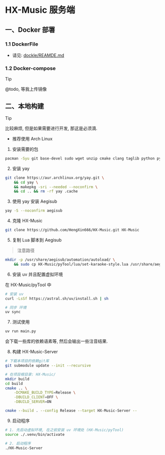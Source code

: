 # HX-Music 服务端

## 一、Docker 部署
### 1.1 DockerFile

- 请见: [dockle/REAMDE.md](./docker/REAMDE.md)

### 1.2 Docker-compose
> [!TIP]
> @todo, 等我上传镜像

## 二、本地构建

> [!TIP]
> 比较麻烦, 但是如果需要进行开发, 那这是必须滴.

- 推荐使用 Arch Linux

1. 安装需要的包

```sh
pacman -Syu git base-devel sudo wget unzip cmake clang taglib python python-pip pybind11 openssl
```

2. 安装 yay

```sh
git clone https://aur.archlinux.org/yay.git \
    && cd yay \
    && makepkg -sri --needed --noconfirm \
    && cd .. && rm -rf yay .cache
```

3. 使用 yay 安装 Aegisub

```sh
yay -S --noconfirm aegisub
```

4. 克隆 HX-Music

```sh
git clone https://github.com/HengXin666/HX-Music.git HX-Music
```

5. 复制 Lua 脚本到 Aegisub

> 注意路径

```sh
mkdir -p /usr/share/aegisub/automation/autoload/ \
    && sudo cp HX-Music/pyTool/lua/set-karaoke-style.lua /usr/share/aegisub/automation/autoload/
```

6. 安装 uv 并且配置虚拟环境

在 HX-Music/pyTool 中

```sh
# 安装 uv
curl -LsSf https://astral.sh/uv/install.sh | sh

# 同步 环境
uv sync
```

7. 测试使用

```sh
uv run main.py
```

会下载一些库的依赖语素等, 然后会输出一些注音结果.

8. 构建 HX-Music-Server

```sh
# 下载本项目的依赖git库
git submodule update --init --recursive

# 在项目根目录: HX-Music/
mkdir build
cd build
cmake .. \
    -DCMAKE_BUILD_TYPE=Release \
    -DBUILD_CLIENT=OFF \
    -DBUILD_SERVER=ON

cmake --build . --config Release --target HX-Music-Server --
```

9. 启动程序

```sh
# 1. 先启动虚拟环境, 在之前安装 uv 环境处 (HX-Music/pyTool)
source ./.venv/bin/activate

# 2. 启动程序
./HX-Music-Server
```